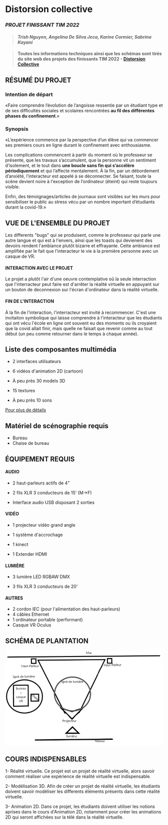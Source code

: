# Distorsion collective
### *PROJET FINISSANT TIM 2022*
>#### *Trish Nguyen, Angelina De Silva Jeca, Karine Cormier, Sabrina Kayani* 

>#### Toutes les informations techniques ainsi que les schémas sont tirés du site web des projets des finissants TIM 2022 - [Distorsion Collective](https://tim-montmorency.com/2022/projets/Distorsion-collective/docs/web/index.html)
## RÉSUMÉ DU PROJET 

### Intention de départ
«Faire comprendre l’évolution de l’angoisse ressentie par un étudiant type et de ses difficultés sociales et scolaires rencontrées **au fil des différentes phases du confinement**.»

### Synopsis
«L’expérience commence par la perspective d’un élève qui va commencer ses premiers cours en ligne durant le confinement avec enthousiasme.

Les complications commencent à partir du moment où le professeur se présente, que les travaux s’accumulent, que la personne vit un sentiment d’isolement, et le tout dans **une boucle sans fin qui s’accélère périodiquement** et qui l’affecte mentalement. À la fin, par un débordement d’anxiété, l’interacteur est appelé à se déconnecter. Se faisant, toute la scène devient noire à l'exception de l’ordinateur (éteint) qui reste toujours visible.

Enfin, des témoignages/articles de journaux sont visibles sur les murs pour sensibiliser le public au stress vécu par un nombre important d’étudiants durant la covid-19.»

## VUE DE L'ENSEMBLE DU PROJET

Les differents "bugs" qui se produisent, comme le professeur qui parle une autre langue et qui est à l'envers, ainsi que les toasts qui devienent des devoirs rendent l'ambiance plutôt bizarre et effrayante. Cette ambiance est amplifiée par le fait que l'interacteur le vie à la première personne avec un casque de VR.

#### INTERACTION AVEC LE PROJET
Le projet a plutôt l'air d'une oeuvre contemplative oû la seule interraction que l'interracteur peut faire est d'arrêter la réalité virtuelle en appuyant sur un bouton de deconnexion sur l'écran d'ordinateur dans la réalité virtuelle.
#### FIN DE L'INTERACTION
À la fin de l'interaction, l'interracteur est invité à recommencer. C'est une invitaiton symbolique qui laisse comprendre à l'interacteur que les étudiants qui ont vécu l'école en ligne ont souvent eu des moments ou ils croyaient que la covid allait finir, mais quelle ne faisait que revenir comme au tout début (un peu comme retourner dans le temps à chaque année).


## Liste des composantes multimédia
- 2 interfaces utilisateurs

- 6 vidéos d'animation 2D (cartoon)

- À peu près 30 models 3D

- 15 textures 

- À peu près 10 sons

[Pour plus de détails](https://cmontmorency365.sharepoint.com/:x:/r/sites/TIM-58266B-Expriencemultimdiainteractive-Enseignants/_layouts/15/doc2.aspx?action=edit&sourcedoc=%7B8D242B82-E599-49CF-BE4C-EA9539D2D1C3%7D)
## Matériel de scénographie requis
- Bureau
- Chaise de bureau

## ÉQUIPEMENT REQUIS
#### AUDIO

- 2 haut-parleurs actifs de 4"

- 2 fils XLR 3 conducteurs de 15' (M->F)

- Interface audio USB disposant 2 sorties
#### VIDÉO
- 1 projecteur vidéo grand angle

- 1 système d'accrochage

- 1 kinect

- 1 Extender HDMI

#### LUMIÈRE
- 3 lumière LED RGBAW DMX

- 3 fils XLR 3 conducteurs de 20'

#### AUTRES
- 2 cordon IEC (pour l'alimentation des haut-parleurs)
- 4 câbles Ethernet
- 1 ordinateur portable (performant)
- Casque VR Oculus

## SCHÉMA DE PLANTATION
![PLANTATION](/medias/distorsion_temporelle_plantation.png)
## COURS INDISPENSABLES
1- Réalité virtuelle. Ce projet est un projet de réalité virtuelle, alors savoir comment réaliser une expérience de réalité virtuelle est indispensable. 

2- Modélisation 3D. Afin de créer un projet de réalité virtuelle, les étudiants doivent savoir modéliser les differents éléments présents dans cette réalité virtuelle.

3- Animation 2D. Dans ce projet, les étudiants doivent utiliser les notions aprises dans le cours d'Animation 2D, notamment pour créer les animations 2D qui seront affichées sur la télé dans la réalité virtuelle.


